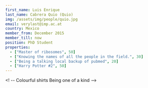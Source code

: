 ```yaml
---
first_name: Luis Enrique
last_name: Cabrera Quio (Quio)
img: /assets/img/people/quio.jpg
email: verylast@imp.ac.at
country: Mexico
member_from: December 2015
member_till: now
position: PhD Student
properties:
  - ["Master of ribosomes", 50]
  - ["Knowing the names of all the people in the field.", 30]
  - ["Being a talking local backup of pubmed", 20]
  - ["Harry Potter #2", 50]
---
```

<! --
Colourful shirts
Being one of a kind
-->
